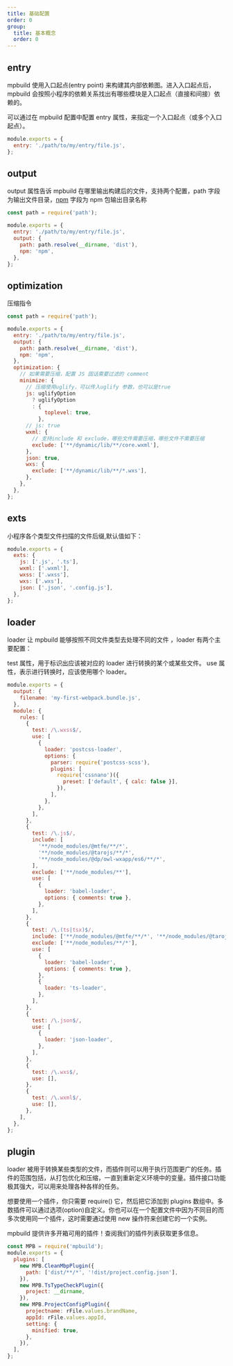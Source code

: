 ```yaml
---
title: 基础配置
order: 0
group:
  title: 基本概念
  order: 0
---
```


## entry

mpbuild 使用入口起点(entry point) 来构建其内部依赖图。进入入口起点后，mpbuild 会按照小程序的依赖关系找出有哪些模块是入口起点（直接和间接）依赖的。

可以通过在 mpbuild 配置中配置 entry 属性，来指定一个入口起点（或多个入口起点）。

```javascript
module.exports = {
  entry: './path/to/my/entry/file.js',
};
```

## output

output 属性告诉 mpbuild 在哪里输出构建后的文件，支持两个配置，path 字段为输出文件目录，[npm](./npm) 字段为 npm 包输出目录名称

```javascript
const path = require('path');

module.exports = {
  entry: './path/to/my/entry/file.js',
  output: {
    path: path.resolve(__dirname, 'dist'),
    npm: 'npm',
  },
};
```

[comment]: <> (## platform)

[comment]: <> (mpbuild 支持[多态协议]&#40;./poly&#41; platform 字段指定当前构建的是哪个平台的字段)

## optimization

压缩指令

```javascript
const path = require('path');

module.exports = {
  entry: './path/to/my/entry/file.js',
  output: {
    path: path.resolve(__dirname, 'dist'),
    npm: 'npm',
  },
  optimization: {
    // 如果需要压缩，配置 JS 固话需要过滤的 comment
    minimize: {
      // 压缩使用uglify，可以传入uglify 参数，也可以是true
      js: uglifyOption
        ? uglifyOption
        : {
            toplevel: true,
          },
      // js: true
      wxml: {
        // 支持include 和 exclude，哪些文件需要压缩，哪些文件不需要压缩
        exclude: ['**/dynamic/lib/**/core.wxml'],
      },
      json: true,
      wxs: {
        exclude: ['**/dynamic/lib/**/*.wxs'],
      },
    },
  },
};
```

## exts

小程序各个类型文件扫描的文件后缀,默认值如下：

```javascript
module.exports = {
  exts: {
    js: ['.js', '.ts'],
    wxml: ['.wxml'],
    wxss: ['.wxss'],
    wxs: ['.wxs'],
    json: ['.json', '.config.js'],
  },
};
```

## loader

loader 让 mpbuild 能够按照不同文件类型去处理不同的文件 ，loader 有两个主要配置：

test 属性，用于标识出应该被对应的 loader 进行转换的某个或某些文件。
use 属性，表示进行转换时，应该使用哪个 loader。

```javascript
module.exports = {
  output: {
    filename: 'my-first-webpack.bundle.js',
  },
  module: {
    rules: [
      {
        test: /\.wxss$/,
        use: [
          {
            loader: 'postcss-loader',
            options: {
              parser: require('postcss-scss'),
              plugins: [
                require('cssnano')({
                  preset: ['default', { calc: false }],
                }),
              ],
            },
          },
        ],
      },
      {
        test: /\.js$/,
        include: [
          '**/node_modules/@mtfe/**/*',
          '**/node_modules/@tarojs/**/*',
          '**/node_modules/@dp/owl-wxapp/es6/**/*',
        ],
        exclude: ['**/node_modules/**'],
        use: [
          {
            loader: 'babel-loader',
            options: { comments: true },
          },
        ],
      },
      {
        test: /\.(ts|tsx)$/,
        include: ['**/node_modules/@mtfe/**/*', '**/node_modules/@tarojs/**/*'],
        exclude: ['**/node_modules/**/*'],
        use: [
          {
            loader: 'babel-loader',
            options: { comments: true },
          },
          {
            loader: 'ts-loader',
          },
        ],
      },
      {
        test: /\.json$/,
        use: [
          {
            loader: 'json-loader',
          },
        ],
      },
      {
        test: /\.wxs$/,
        use: [],
      },
      {
        test: /\.wxml$/,
        use: [],
      },
    ],
  },
};
```

## plugin

loader 被用于转换某些类型的文件，而插件则可以用于执行范围更广的任务。插件的范围包括，从打包优化和压缩，一直到重新定义环境中的变量。插件接口功能极其强大，可以用来处理各种各样的任务。

想要使用一个插件，你只需要 require() 它，然后把它添加到 plugins 数组中。多数插件可以通过选项(option)自定义。你也可以在一个配置文件中因为不同目的而多次使用同一个插件，这时需要通过使用 new 操作符来创建它的一个实例。

mpbuild 提供许多开箱可用的插件！查阅我们的插件列表获取更多信息。

```javascript
const MPB = require('mpbuild');
module.exports = {
  plugins: [
    new MPB.CleanMbpPlugin({
      path: ['dist/**/*', '!dist/project.config.json'],
    }),
    new MPB.TsTypeCheckPlugin({
      project: __dirname,
    }),
    new MPB.ProjectConfigPlugin({
      projectname: rFile.values.brandName,
      appId: rFile.values.appId,
      setting: {
        minified: true,
      },
    }),
  ],
};
```

